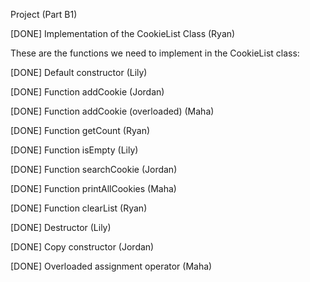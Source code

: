 Project (Part B1)

[DONE] Implementation of the CookieList Class	(Ryan)

These are the functions we need to implement in the CookieList class:

[DONE] Default constructor (Lily)

[DONE] Function addCookie (Jordan)

[DONE] Function addCookie (overloaded) (Maha)

[DONE] Function getCount (Ryan)

[DONE] Function isEmpty (Lily)

[DONE] Function searchCookie (Jordan)

[DONE] Function printAllCookies (Maha)

[DONE] Function clearList (Ryan)

[DONE] Destructor (Lily)

[DONE] Copy constructor (Jordan)

[DONE] Overloaded assignment operator (Maha)